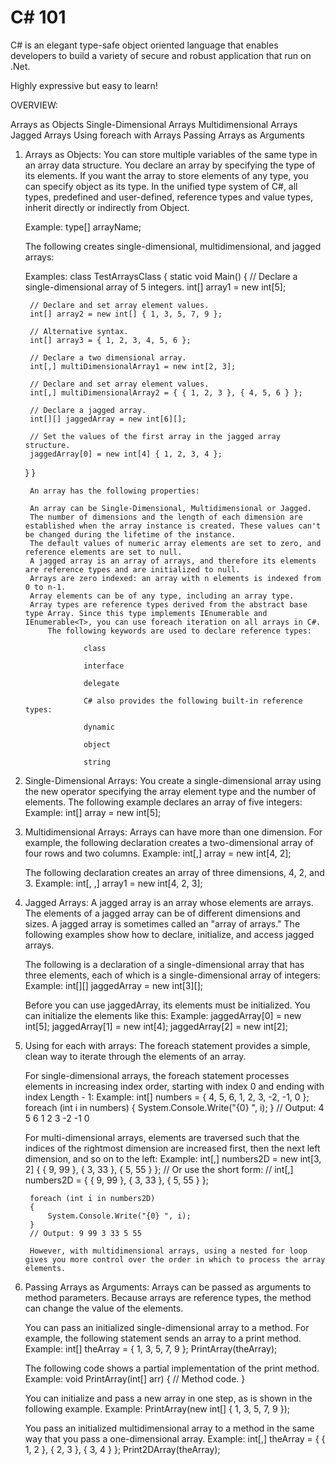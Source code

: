 # C# 101

C# is an elegant type-safe object oriented language that enables developers to build a variety of secure and robust application that run on .Net.

Highly expressive but easy to learn!

OVERVIEW:

Arrays as Objects
Single-Dimensional Arrays
Multidimensional Arrays
Jagged Arrays
Using foreach with Arrays
Passing Arrays as Arguments


1. Arrays as Objects:
    You can store multiple variables of the same type in an array data structure. You declare an array by specifying the type of its elements. If you want the array to store elements of any type, you can specify object as its type. In the unified type system of C#, all types, predefined and user-defined, reference types and value types, inherit directly or indirectly from Object.

    Example: type[] arrayName;

    The following creates single-dimensional, multidimensional, and jagged arrays:

    Examples: 
    class TestArraysClass
{
    static void Main()
    {
        // Declare a single-dimensional array of 5 integers.
        int[] array1 = new int[5];

        // Declare and set array element values.
        int[] array2 = new int[] { 1, 3, 5, 7, 9 };

        // Alternative syntax.
        int[] array3 = { 1, 2, 3, 4, 5, 6 };

        // Declare a two dimensional array.
        int[,] multiDimensionalArray1 = new int[2, 3];

        // Declare and set array element values.
        int[,] multiDimensionalArray2 = { { 1, 2, 3 }, { 4, 5, 6 } };

        // Declare a jagged array.
        int[][] jaggedArray = new int[6][];

        // Set the values of the first array in the jagged array structure.
        jaggedArray[0] = new int[4] { 1, 2, 3, 4 };
    }
}


        An array has the following properties:

        An array can be Single-Dimensional, Multidimensional or Jagged.
        The number of dimensions and the length of each dimension are established when the array instance is created. These values can't be changed during the lifetime of the instance.
        The default values of numeric array elements are set to zero, and reference elements are set to null.
        A jagged array is an array of arrays, and therefore its elements are reference types and are initialized to null.
        Arrays are zero indexed: an array with n elements is indexed from 0 to n-1.
        Array elements can be of any type, including an array type.
        Array types are reference types derived from the abstract base type Array. Since this type implements IEnumerable and IEnumerable<T>, you can use foreach iteration on all arrays in C#.
            The following keywords are used to declare reference types:

                    class

                    interface

                    delegate

                    C# also provides the following built-in reference types:

                    dynamic

                    object

                    string


2. Single-Dimensional Arrays:
    You create a single-dimensional array using the new operator specifying the array element type and the number of elements. The following example declares an array of five integers:
        Example: int[] array = new int[5];



3. Multidimensional Arrays:
    Arrays can have more than one dimension. For example, the following declaration creates a two-dimensional array of four rows and two columns.
        Example: int[,] array = new int[4, 2];

    The following declaration creates an array of three dimensions, 4, 2, and 3.
        Example: int[, ,] array1 = new int[4, 2, 3];


4. Jagged Arrays:
    A jagged array is an array whose elements are arrays. The elements of a jagged array can be of different dimensions and sizes. A jagged array is sometimes called an "array of arrays." The following examples show how to declare, initialize, and access jagged arrays.

    The following is a declaration of a single-dimensional array that has three elements, each of which is a single-dimensional array of integers:
        Example: int[][] jaggedArray = new int[3][];

    Before you can use jaggedArray, its elements must be initialized. You can initialize the elements like this:
        Example:  jaggedArray[0] = new int[5]; jaggedArray[1] = new int[4];  jaggedArray[2] = new int[2];


5. Using for each with arrays:
    The foreach statement provides a simple, clean way to iterate through the elements of an array.

    For single-dimensional arrays, the foreach statement processes elements in increasing index order, starting with index 0 and ending with index Length - 1:
        Example: int[] numbers = { 4, 5, 6, 1, 2, 3, -2, -1, 0 };
                foreach (int i in numbers)
                {
                    System.Console.Write("{0} ", i);
                }
                // Output: 4 5 6 1 2 3 -2 -1 0

    For multi-dimensional arrays, elements are traversed such that the indices of the rightmost dimension are increased first, then the next left dimension, and so on to the left:
        Example: int[,] numbers2D = new int[3, 2] { { 9, 99 }, { 3, 33 }, { 5, 55 } };
        // Or use the short form:
        // int[,] numbers2D = { { 9, 99 }, { 3, 33 }, { 5, 55 } };

        foreach (int i in numbers2D)
        {
            System.Console.Write("{0} ", i);
        }
        // Output: 9 99 3 33 5 55

        However, with multidimensional arrays, using a nested for loop gives you more control over the order in which to process the array elements.


6. Passing Arrays as Arguments:
    Arrays can be passed as arguments to method parameters. Because arrays are reference types, the method can change the value of the elements.


    You can pass an initialized single-dimensional array to a method. For example, the following statement sends an array to a print method.
        Example: int[] theArray = { 1, 3, 5, 7, 9 };
                    PrintArray(theArray);

    The following code shows a partial implementation of the print method.
        Example: void PrintArray(int[] arr)
                {
                    // Method code.
                }

    You can initialize and pass a new array in one step, as is shown in the following example.
        Example: PrintArray(new int[] { 1, 3, 5, 7, 9 });

    You pass an initialized multidimensional array to a method in the same way that you pass a one-dimensional array.
        Example: int[,] theArray = { { 1, 2 }, { 2, 3 }, { 3, 4 } };
Print2DArray(theArray);


